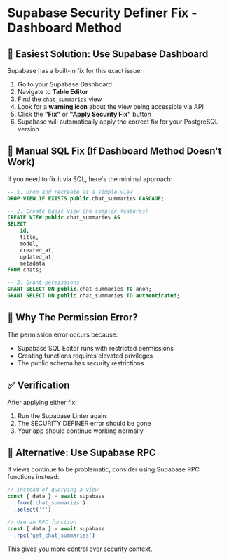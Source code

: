 # Supabase Security Definer Fix - Dashboard Method

## 🎯 Easiest Solution: Use Supabase Dashboard

Supabase has a built-in fix for this exact issue:

1. Go to your Supabase Dashboard
2. Navigate to **Table Editor**
3. Find the `chat_summaries` view
4. Look for a **warning icon** about the view being accessible via API
5. Click the **"Fix"** or **"Apply Security Fix"** button
6. Supabase will automatically apply the correct fix for your PostgreSQL version

## 🔧 Manual SQL Fix (If Dashboard Method Doesn't Work)

If you need to fix it via SQL, here's the minimal approach:

```sql
-- 1. Drop and recreate as a simple view
DROP VIEW IF EXISTS public.chat_summaries CASCADE;

-- 2. Create basic view (no complex features)
CREATE VIEW public.chat_summaries AS
SELECT 
    id,
    title,
    model,
    created_at,
    updated_at,
    metadata
FROM chats;

-- 3. Grant permissions
GRANT SELECT ON public.chat_summaries TO anon;
GRANT SELECT ON public.chat_summaries TO authenticated;
```

## 🤔 Why The Permission Error?

The permission error occurs because:
- Supabase SQL Editor runs with restricted permissions
- Creating functions requires elevated privileges
- The public schema has security restrictions

## ✅ Verification

After applying either fix:
1. Run the Supabase Linter again
2. The SECURITY DEFINER error should be gone
3. Your app should continue working normally

## 🚀 Alternative: Use Supabase RPC

If views continue to be problematic, consider using Supabase RPC functions instead:

```javascript
// Instead of querying a view
const { data } = await supabase
  .from('chat_summaries')
  .select('*')

// Use an RPC function
const { data } = await supabase
  .rpc('get_chat_summaries')
```

This gives you more control over security context.